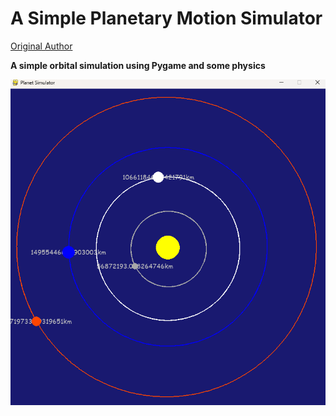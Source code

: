 # A Simple Planetary Motion Simulator

[Original Author]((https://medium.com/mlearning-ai/the-python-planet-simulation-a474c7817f10))

**A simple orbital simulation using Pygame and some physics**

![Planet Sim](planetsim.png)



